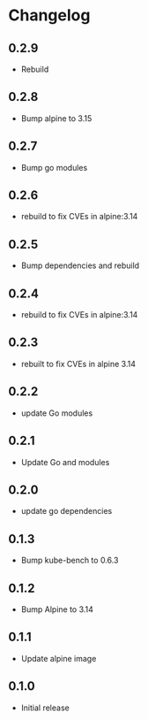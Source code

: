 # Changelog

## 0.2.9
* Rebuild

## 0.2.8
* Bump alpine to 3.15

## 0.2.7
* Bump go modules

## 0.2.6
* rebuild to fix CVEs in alpine:3.14

## 0.2.5
* Bump dependencies and rebuild

## 0.2.4
* rebuild to fix CVEs in alpine:3.14

## 0.2.3
* rebuilt to fix CVEs in alpine 3.14

## 0.2.2
* update Go modules

## 0.2.1
* Update Go and modules

## 0.2.0
* update go dependencies

## 0.1.3
* Bump kube-bench to 0.6.3

## 0.1.2
* Bump Alpine to 3.14
## 0.1.1
* Update alpine image

## 0.1.0
* Initial release
